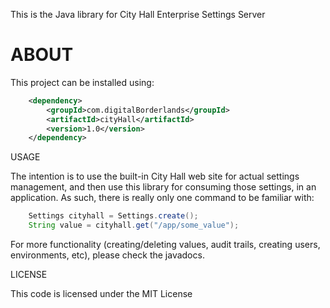 This is the Java library for City Hall Enterprise Settings Server

# ABOUT

This project can be installed using:

```XML
    <dependency>  
    	<groupId>com.digitalBorderlands</groupId>
  		<artifactId>cityHall</artifactId>
  		<version>1.0</version>
    </dependency>
```

USAGE

The intention is to use the built-in City Hall web site for actual settings management, and then use this library for consuming those settings, in an application. As such, there is really only one command to be familiar with:

```Java
	Settings cityhall = Settings.create();
	String value = cityhall.get("/app/some_value");
```

For more functionality (creating/deleting values, audit trails, creating users, environments, etc), please check the javadocs.

LICENSE

This code is licensed under the MIT License
